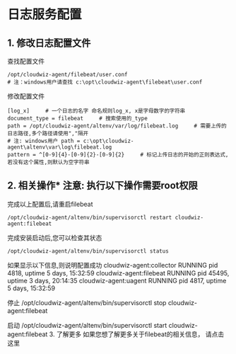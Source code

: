 # 日志服务配置

## 1. 修改日志配置文件
查找配置文件

``` shell
/opt/cloudwiz-agent/filebeat/user.conf
# 注：windows用户请查找 c:\opt\cloudwiz-agent\filebeat\user.conf
```

修改配置文件

``` shell
[log_x]     # 一个日志的名字 命名规则log_x, x是字母数字的字符串
document_type = filebeat     # 搜索使用的_type
path = /opt/cloudwiz-agent/altenv/var/log/filebeat.log     # 需要上传的日志路径,多个路径请使用","隔开
# 注: windows用户 path = c:\opt\cloudwiz-agent\altenv\var\log\filebeat.log
pattern = ^[0-9]{4}-[0-9]{2}-[0-9]{2}     # 标记上传日志的开始的正则表达式,若没有这个属性,则默认为空字符串
```

## 2. 相关操作* 注意: 执行以下操作需要root权限
完成以上配置后,请重启filebeat
``` shell
/opt/cloudwiz-agent/altenv/bin/supervisorctl restart cloudwiz-agent:filebeat
```

完成安装启动后,您可以检查其状态
``` shell
/opt/cloudwiz-agent/altenv/bin/supervisorctl status
```

如果显示以下信息,则说明配置成功
cloudwiz-agent:collector RUNNING pid 4818, uptime 5 days, 15:32:59
cloudwiz-agent:filebeat RUNNING pid 45495, uptime 3 days, 20:14:35
cloudwiz-agent:uagent RUNNING pid 4817, uptime 5 days, 15:32:59

停止
/opt/cloudwiz-agent/altenv/bin/supervisorctl stop cloudwiz-agent:filebeat

启动
/opt/cloudwiz-agent/altenv/bin/supervisorctl start cloudwiz-agent:filebeat
3. 了解更多
如果您想了解更多关于filebeat的相关信息， 请点击这里